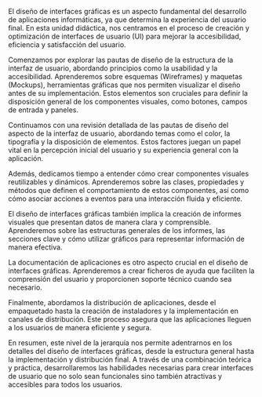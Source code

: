 El diseño de interfaces gráficas es un aspecto fundamental del desarrollo de aplicaciones informáticas, ya que determina la experiencia del usuario final. En esta unidad didáctica, nos centramos en el proceso de creación y optimización de interfaces de usuario (UI) para mejorar la accesibilidad, eficiencia y satisfacción del usuario.

Comenzamos por explorar las pautas de diseño de la estructura de la interfaz de usuario, abordando principios como la usabilidad y la accesibilidad. Aprenderemos sobre esquemas (Wireframes) y maquetas (Mockups), herramientas gráficas que nos permiten visualizar el diseño antes de su implementación. Estos elementos son cruciales para definir la disposición general de los componentes visuales, como botones, campos de entrada y paneles.

Continuamos con una revisión detallada de las pautas de diseño del aspecto de la interfaz de usuario, abordando temas como el color, la tipografía y la disposición de elementos. Estos factores juegan un papel vital en la percepción inicial del usuario y su experiencia general con la aplicación.

Además, dedicamos tiempo a entender cómo crear componentes visuales reutilizables y dinámicos. Aprenderemos sobre las clases, propiedades y métodos que definen el comportamiento de estos componentes, así como cómo asociar acciones a eventos para una interacción fluida y eficiente.

El diseño de interfaces gráficas también implica la creación de informes visuales que presentan datos de manera clara y comprensible. Aprenderemos sobre las estructuras generales de los informes, las secciones clave y cómo utilizar gráficos para representar información de manera efectiva.

La documentación de aplicaciones es otro aspecto crucial en el diseño de interfaces gráficas. Aprenderemos a crear ficheros de ayuda que faciliten la comprensión del usuario y proporcionen soporte técnico cuando sea necesario.

Finalmente, abordamos la distribución de aplicaciones, desde el empaquetado hasta la creación de instaladores y la implementación en canales de distribución. Este proceso asegura que las aplicaciones lleguen a los usuarios de manera eficiente y segura.

En resumen, este nivel de la jerarquía nos permite adentrarnos en los detalles del diseño de interfaces gráficas, desde la estructura general hasta la implementación y distribución final. A través de una combinación teórica y práctica, desarrollaremos las habilidades necesarias para crear interfaces de usuario que no solo sean funcionales sino también atractivas y accesibles para todos los usuarios.
